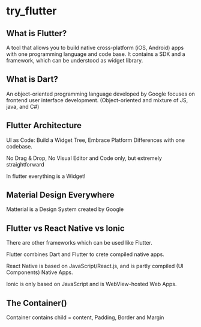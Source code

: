 # try_flutter

## What is Flutter?

A tool that allows you to build native cross-platform (iOS, Android) apps with one programming language and code base. It contains a SDK and a framework, which can be understood as widget library.

## What is Dart?

An object-oriented programming language developed by Google focuses on frontend user interface development. (Object-oriented and mixture of JS, java, and C#)

## Flutter Architecture
UI as Code: Build a Widget Tree, Embrace Platform Differences with one codebase.

No Drag & Drop, No Visual Editor and Code only, but extremely straightforward

In flutter everything is a Widget!

## Material Design Everywhere
Matterial is a Design System created by Google

## Flutter vs React Native vs Ionic
There are other frameworks which can be used like Flutter.

Flutter combines Dart and Flutter to crete compiled native apps.

React Native is based on JavaScript/React.js, and is partly compiled (UI Components) Native Apps.

Ionic is only based on JavaScript and is WebView-hosted Web Apps.

## The Container()
Container contains child = content, Padding, Border and Margin